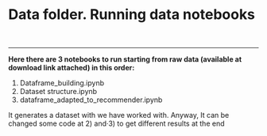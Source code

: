 # Data folder. Running data notebooks


<br>
<hr>

__Here there are 3 notebooks to run starting from raw data (available at download link attached) in this order:__



1. Dataframe_building.ipynb
2. Dataset structure.ipynb
3. dataframe_adapted_to_recommender.ipynb

It generates a dataset with we have worked with. Anyway, It can be changed some code at 2) and·3) to get different results at the end
